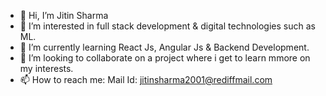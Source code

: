 - 👋 Hi, I’m Jitin Sharma
- 👀 I’m interested in full stack development & digital technologies such as ML.
- 🌱 I’m currently learning React Js, Angular Js & Backend Development.
- 💞️ I’m looking to collaborate on a project where i get to learn mmore on my interests.
- 📫 How to reach me: Mail Id: jitinsharma2001@rediffmail.com

<!---
Jitin20/Jitin20 is a ✨ special ✨ repository because its `README.md` (this file) appears on your GitHub profile.
You can click the Preview link to take a look at your changes.
--->
